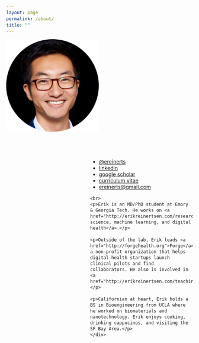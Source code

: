 ```yaml
---
layout: page
permalink: /about/
title: ""
---
```


<div>
    <div style="float: left; margin: 0px 0px 5px 0px;">
        <img src="/images/erik.png" height="250">
    </div>
    <div style="float: right; width: 55%; margin: 50px 0px 0px 50px;">
        <ul class="fa-ul">
            <li><i class="fa-li fa fa-twitter"></i><a href="http://www.twitter.com/ereinerts">@ereinerts</a></li>
            <li><i class="fa-li fa fa-linkedin"></i><a href="http://www.linkedin.com/in/erikreinertsen/">linkedin</a></li>
            <li><i class="fa-li fa fa-graduation-cap"></i><a href="https://scholar.google.com/citations?user=iFS2ETsAAAAJ&hl=en&oi=ao">google scholar</a></li>
            <li><i class="fa-li fa fa-file-text"></i><a href="https://dl.dropboxusercontent.com/u/1102315/Erik%20Reinertsen%20CV.pdf">curriculum vitae</a></li>
            <li><i class="fa-li fa fa-envelope"></i><a href="mailto:ereinerts@gmail.com">ereinerts@gmail.com</a></li>
        </ul>

	<br>
	<p>Erik is an MD/PhD student at Emory & Georgia Tech. He works on <a href="http://erikreinertsen.com/research/">data science, machine learning, and digital health</a>.</p>
	 
	<p>Outside of the lab, Erik leads <a href="http://forgehealth.org">Forge</a>, a non-profit organization that helps digital health startups launch clinical pilots and find collaborators. He also is involved in <a href="http://erikreinertsen.com/teaching">teaching</a>.</p>
	
	<p>Californian at heart, Erik holds a BS in Bioengineering from UCLA where he worked on biomaterials and nanotechnology. Erik enjoys cooking, drinking cappucinos, and visiting the SF Bay Area.</p>
    </div>
</div>
